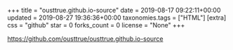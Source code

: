 +++
title = "ousttrue.github.io-source"
date = 2019-08-17 09:22:11+00:00
updated = 2019-08-27 19:36:36+00:00
taxonomies.tags = ["HTML"]
[extra]
css = "github"
star = 0
forks_count = 0
license = "None"
+++

<https://github.com/ousttrue/ousttrue.github.io-source>

